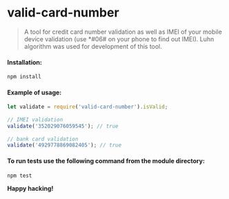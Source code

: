 # valid-card-number

> A tool for credit card number validation as well as IMEI of your mobile device validation (use *#06# on your phone to find out IMEI). Luhn algorithm was used for development of this tool.


#### Installation:

```sh
npm install
```

#### Example of usage:

```javascript
let validate = require('valid-card-number').isValid;
        
// IMEI validation
validate('352029076059545'); // true
        
// bank card validation
validate('4929778869082405'); // true
```
    
#### To run tests use the following command from the module directory:

```sh
npm test
```

**Happy hacking!**
